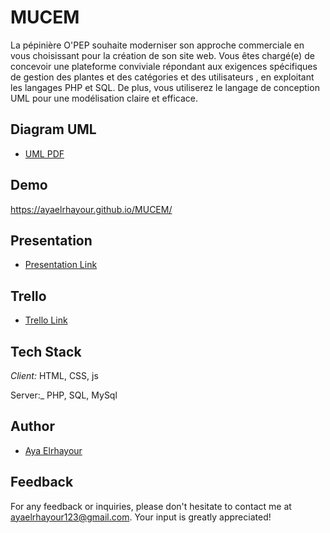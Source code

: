 # MUCEM

La pépinière O'PEP souhaite moderniser son approche commerciale en vous choisissant pour la création de son site web. Vous êtes chargé(e) de concevoir une plateforme conviviale répondant aux exigences spécifiques de gestion des plantes et des catégories et des utilisateurs , en exploitant les langages PHP et SQL. De plus, vous utiliserez le langage de conception UML pour une modélisation claire et efficace.

## Diagram UML
- [UML PDF](./assets/uml/diagram.pdf)
## Demo

https://ayaelrhayour.github.io/MUCEM/

## Presentation

- [Presentation Link](https://www.canva.com/design/DAF1e562U5k/G4ARDchwr-mqY6_u4CV2Yw/edit?utm_content=DAF1e562U5k&utm_campaign=designshare&utm_medium=link2&utm_source=sharebutton)

## Trello

- [Trello Link](https://trello.com/b/mDLEr6pM/opep)

## Tech Stack

_Client:_ HTML, CSS, js

Server:_ PHP, SQL, MySql

## Author

- [Aya Elrhayour](https://github.com/AyaElrhayour)

## Feedback

For any feedback or inquiries, please don't hesitate to contact me at ayaelrhayour123@gmail.com. Your input is greatly appreciated!
